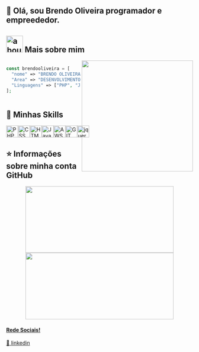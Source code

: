 ## 👋 Olá, sou Brendo Oliveira programador e empreededor. 

## <img width="45" alt="about" src="https://raw.github.com/elizarov/elizarov/master/about.png"> Mais sobre mim

<img align="right" width="300" src="https://i2.wp.com/allhtaccess.info/wp-content/uploads/2018/03/programming.gif?fit=1281%2C716&ssl=1" />

```php
  
const brendooliveira = [
  "nome" => "BRENDO OLIVEIRA",
  "Area" => "DESENVOLVIMENTO WEB",
  "Linguagens" => ["PHP", "JavaScript", "Jquery", "CSS", "HTML"],
];
  
```


## 🚀 Minhas Skills
<div style="display: flex">
<img height="32" src="https://img.shields.io/badge/PHP-512BD4?style=for-the-badge&logo=PHP&logoColor=white" alt="PHP"/>
<img height="32" src="https://img.shields.io/badge/CSS3-1572B6?style=for-the-badge&logo=css3&logoColor=white" alt="CSS"/>
<img height="32" src="https://img.shields.io/badge/HTML5-E34F26?style=for-the-badge&logo=html5&logoColor=white" alt="HTML"/>
<img height="32" src="https://img.shields.io/badge/JavaScript-323330?style=for-the-badge&logo=javascript&logoColor=F7DF1E" alt="Javascript"/>
<img height="32" src="https://img.shields.io/badge/S3-323330?style=for-the-badge&logo=amazons3&logoColor=F7DF1E" alt="AWS S3"/>
<img height="32" src="https://img.shields.io/badge/GIT-E44C30?style=for-the-badge&logo=git&logoColor=white" alt="GIT"/>
<img height="32" src="https://img.shields.io/badge/Jquery-0769AD?style=for-the-badge&logo=jquery&logoColor=white" alt="jquery"/>
</div>

## ⭐ Informações sobre minha conta GitHub

<div align="center">
  <a href="https://github.com/brendooliveira">
  <img height="180em" width="400em" src="https://github-readme-stats.vercel.app/api?username=brendooliveira&theme=dracula&show_icons=true"/>

  <img height="180em" width="400em" src="https://github-readme-stats.vercel.app/api/top-langs/?username=brendooliveira&layout=compact&langs_count=7&theme=dracula"/>
</div>
  

[linkedin]: https://www.linkedin.com/in/brendooliveira/

#### Rede Sociais!
  
👔 [linkedin][linkedin]

